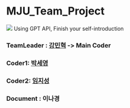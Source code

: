 # MJU_Team_Project

<img src = "https://search.pstatic.net/common/?src=http%3A%2F%2Fblogfiles.naver.net%2FMjAyMjAxMjFfMTU0%2FMDAxNjQyNzI0NTQ3NzM4.CJXpLHkw-RTh5PtPQlw8X8kkPxQTJHGykalNX3Tt6eIg.G2DFcbK_ECC6jAyH1qCZFDSwgcoLQAMXQewa3ODlj_Mg.PNG.designerjuni%2F%25B8%25ED%25C1%25F6%25B4%25EB%25C7%25D0%25B1%25B3%25B7%25CE%25B0%25ED.png&type=sc960_832" />
Using GPT API, Finish your self-introduction


### TeamLeader : [강민혁](https://github.com/kminh1209) -> Main Coder
### Coder1: [박세영](https://github.com/spy6940)
### Coder2: [임지성](https://github.com/jiseong3030)
### Document : 이나경
